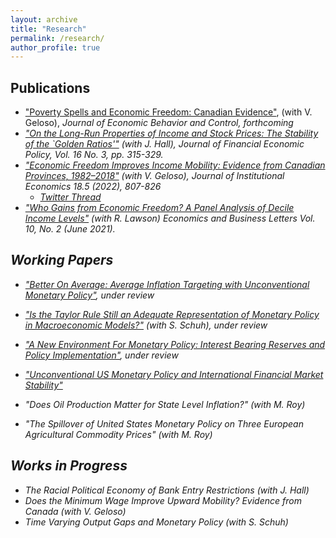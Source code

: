 ```yaml
---
layout: archive
title: "Research"
permalink: /research/
author_profile: true
---
```


## Publications 
- ["Poverty Spells and Economic Freedom: Canadian Evidence"](https://papers.ssrn.com/sol3/papers.cfm?abstract_id=4653144), (with V. Geloso), <i>Journal of Economic Behavior and Control<i>, forthcoming
- ["On the Long-Run Properties of Income and Stock Prices: The Stability of the `Golden Ratios'"](https://www.emerald.com/insight/content/doi/10.1108/JFEP-12-2023-0388/full/html) (with J. Hall), <i>Journal of Financial Economic Policy<i>, Vol. 16 No. 3, pp. 315-329.
- ["Economic Freedom Improves Income Mobility: Evidence from Canadian Provinces, 1982–2018"](https://www.cambridge.org/core/journals/journal-of-institutional-economics/article/economic-freedom-improves-income-mobility-evidence-from-canadian-provinces-19822018/01BC8700CF6897480369F0BBB9BA8F97) (with V. Geloso), <i>Journal of Institutional Economics</i> 18.5 (2022), 807-826
    - [Twitter Thread](https://twitter.com/VincentGeloso/status/1409530926896402439?s=20)
- ["Who Gains from Economic Freedom? A Panel Analysis of Decile Income Levels"](https://reunido.uniovi.es/index.php/EBL/article/view/15513) (with R. Lawson) <i>Economics and Business Letters</i> Vol. 10, No. 2 (June 2021).


## Working Papers
- ["Better On Average: Average Inflation Targeting with Unconventional Monetary Policy"](/files/Better_On_Average.pdf), under review

- ["Is the Taylor Rule Still an Adequate Representation of Monetary Policy in Macroeconomic Models?"](/files/Taylor_Rule.pdf) (with S. Schuh), under review


- ["A New Environment For Monetary Policy: Interest Bearing Reserves and Policy Implementation"](/files/IOR_Literature_Review.pdf), under review

- ["Unconventional US Monetary Policy and International Financial Market Stability"](/files/finstab.pdf)

- "Does Oil Production Matter for State Level Inflation?" (with M. Roy)
- "The Spillover of United States Monetary Policy on Three European Agricultural Commodity Prices" (with M. Roy)



## Works in Progress 
- The Racial Political Economy of Bank Entry Restrictions (with J. Hall)
- Does the Minimum Wage Improve Upward Mobility? Evidence from Canada (with V. Geloso)
- Time Varying Output Gaps and Monetary Policy (with S. Schuh)



